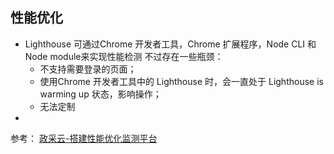<!--
 * @Descripttion: 
 * @version: 
 * @Author: shenjia
 * @Date: 2020-12-03 17:25:15
 * @LastEditors: shenjia
 * @LastEditTime: 2020-12-08 10:08:45
-->

## 性能优化

- Lighthouse
  可通过Chrome 开发者工具，Chrome 扩展程序，Node CLI 和 Node module来实现性能检测
  不过存在一些瓶颈：
    - 不支持需要登录的页面；
    - 使用Chrome 开发者工具中的 Lighthouse 时，会一直处于 Lighthouse is warming up 状态，影响操作；
    - 无法定制
- 

参考：
[政采云-搭建性能优化监测平台](https://juejin.cn/post/6887580440803311630)